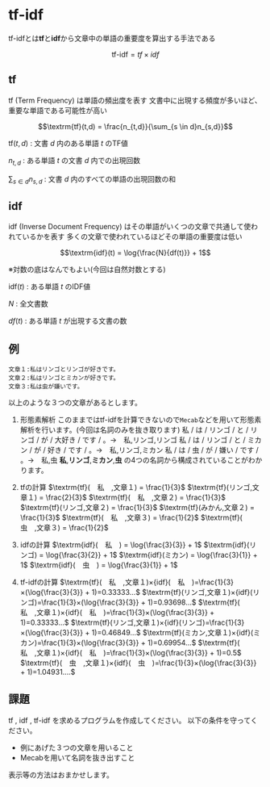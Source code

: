 # tf-idf
tf-idfとは**tf**と**idf**から文章中の単語の重要度を算出する手法である
```math
\textrm{tf-idf} = {tf}×{idf}
```


## tf
tf (Term Frequency) は単語の頻出度を表す
文書中に出現する頻度が多いほど、重要な単語である可能性が高い


```math
\textrm{tf}(t,d) = \frac{n_{t,d}}{\sum_{s \in d}n_{s,d}}
```

$\textrm{tf}(t,d)$ : 文書 $d$ 内のある単語 $t$ のTF値

$n_{t,d}$ : ある単語 $t$ の文書 $d$ 内での出現回数

$\sum_{s \in d}n_{s,d}$ : 文書 $d$ 内のすべての単語の出現回数の和


## idf
idf (Inverse Document Frequency) はその単語がいくつの文章で共通して使われているかを表す
多くの文章で使われているほどその単語の重要度は低い
```math
\textrm{idf}(t) = \log{\frac{N}{df(t)}} + 1
```
※対数の底はなんでもよい(今回は自然対数とする)

$\textrm{idf}(t)$ : ある単語 $t$ のIDF値

$N$ : 全文書数

$df(t)$ : ある単語 $t$ が出現する文書の数

## 例
```
文章１:私はリンゴとリンゴが好きです。
文章２:私はリンゴとミカンが好きです。
文章３:私は虫が嫌いです。
```
以上のような３つの文章があるとします。
1. 形態素解析
このままではtf-idfを計算できないので`Mecab`などを用いて形態素解析を行います。(今回は名詞のみを抜き取ります)
私 / は / リンゴ / と / リンゴ / が / 大好き / です / 。→　私,リンゴ,リンゴ
私 / は / リンゴ / と / ミカン / が / 好き / です / 。→　私,リンゴ,ミカン
私 / は / 虫 / が / 嫌い / です / 。→　私,虫
**私**,**リンゴ**,**ミカン**,**虫**
の4つの名詞から構成されていることがわかります。

1. tfの計算
$\textrm{tf}(　私　,文章１) = \frac{1}{3}$
$\textrm{tf}(リンゴ,文章１) = \frac{2}{3}$
$\textrm{tf}(　私　,文章２) = \frac{1}{3}$
$\textrm{tf}(リンゴ,文章２) = \frac{1}{3}$
$\textrm{tf}(みかん,文章２) = \frac{1}{3}$
$\textrm{tf}(　私　,文章３) = \frac{1}{2}$
$\textrm{tf}(　虫　,文章３) = \frac{1}{2}$

2. idfの計算
$\textrm{idf}(　私　) = \log{\frac{3}{3}} + 1$
$\textrm{idf}(リンゴ) = \log{\frac{3}{2}} + 1$
$\textrm{idf}(ミカン) = \log{\frac{3}{1}} + 1$
$\textrm{idf}(　虫　) = \log{\frac{3}{1}} + 1$

3. tf-idfの計算
$\textrm{tf}(　私　,文章１)×{idf}(　私　)=\frac{1}{3}×(\log{\frac{3}{3}} + 1)=0.33333...$
$\textrm{tf}(リンゴ,文章１)×{idf}(リンゴ)=\frac{1}{3}×(\log{\frac{3}{3}} + 1)=0.93698...$
$\textrm{tf}(　私　,文章１)×{idf}(　私　)=\frac{1}{3}×(\log{\frac{3}{3}} + 1)=0.33333...$
$\textrm{tf}(リンゴ,文章１)×{idf}(リンゴ)=\frac{1}{3}×(\log{\frac{3}{3}} + 1)=0.46849...$
$\textrm{tf}(ミカン,文章１)×{idf}(ミカン)=\frac{1}{3}×(\log{\frac{3}{3}} + 1)=0.69954...$
$\textrm{tf}(　私　,文章１)×{idf}(　私　)=\frac{1}{3}×(\log{\frac{3}{3}} + 1)=0.5$
$\textrm{tf}(　虫　,文章１)×{idf}(　虫　)=\frac{1}{3}×(\log{\frac{3}{3}} + 1)=1.04931....$

## 課題
tf , idf , tf-idf を求めるプログラムを作成してください。
以下の条件を守ってください。
- 例にあげた３つの文章を用いること
- Mecabを用いて名詞を抜き出すこと

表示等の方法はおまかせします。

